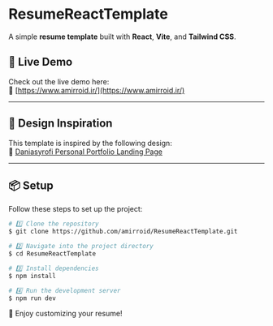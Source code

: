 # ResumeReactTemplate

A simple **resume template** built with **React**, **Vite**, and **Tailwind CSS**.

## 🚀 Live Demo
Check out the live demo here:  
🔗 [https://www.amirroid.ir/](https://www.amirroid.ir/)

---

## 🎨 Design Inspiration
This template is inspired by the following design:  
🔗 [Daniasyrofi Personal Portfolio Landing Page](https://dribbble.com/shots/21428580-Daniasyrofi-Personal-Portfolio-Landing-Page)

---

## 📦 Setup

Follow these steps to set up the project:

```bash
# 1️⃣ Clone the repository
$ git clone https://github.com/amirroid/ResumeReactTemplate.git

# 2️⃣ Navigate into the project directory
$ cd ResumeReactTemplate

# 3️⃣ Install dependencies
$ npm install

# 4️⃣ Run the development server
$ npm run dev
```


🎉 Enjoy customizing your resume!